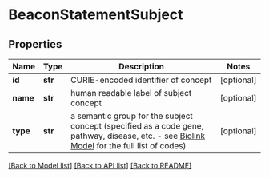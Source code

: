 # BeaconStatementSubject

## Properties
Name | Type | Description | Notes
------------ | ------------- | ------------- | -------------
**id** | **str** | CURIE-encoded identifier of concept  | [optional] 
**name** | **str** | human readable label of subject concept | [optional] 
**type** | **str** | a semantic group for the subject concept (specified as a code gene, pathway, disease, etc. - see [Biolink Model](https://biolink.github.io/biolink-model) for the full list of codes)  | [optional] 

[[Back to Model list]](../README.md#documentation-for-models) [[Back to API list]](../README.md#documentation-for-api-endpoints) [[Back to README]](../README.md)


